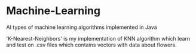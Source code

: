 # Machine-Learning
AI types of machine learning algorithms implemented in Java

'K-Nearest-Neighbors' is my implementation of KNN algorithm which learn and test on .csv files which contains vectors with data about flowers.
